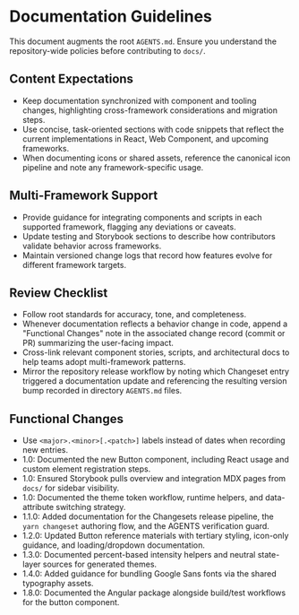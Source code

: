 # Documentation Guidelines

This document augments the root `AGENTS.md`. Ensure you understand the repository-wide policies before contributing to `docs/`.

## Content Expectations
- Keep documentation synchronized with component and tooling changes, highlighting cross-framework considerations and migration steps.
- Use concise, task-oriented sections with code snippets that reflect the current implementations in React, Web Component, and upcoming frameworks.
- When documenting icons or shared assets, reference the canonical icon pipeline and note any framework-specific usage.

## Multi-Framework Support
- Provide guidance for integrating components and scripts in each supported framework, flagging any deviations or caveats.
- Update testing and Storybook sections to describe how contributors validate behavior across frameworks.
- Maintain versioned change logs that record how features evolve for different framework targets.

## Review Checklist
- Follow root standards for accuracy, tone, and completeness.
- Whenever documentation reflects a behavior change in code, append a "Functional Changes" note in the associated change record (commit or PR) summarizing the user-facing impact.
- Cross-link relevant component stories, scripts, and architectural docs to help teams adopt multi-framework patterns.
- Mirror the repository release workflow by noting which Changeset entry triggered a documentation update and referencing the resulting version bump recorded in directory `AGENTS.md` files.

## Functional Changes
- Use `<major>.<minor>[.<patch>]` labels instead of dates when recording new entries.
- 1.0: Documented the new Button component, including React usage and custom element registration steps.
- 1.0: Ensured Storybook pulls overview and integration MDX pages from `docs/` for sidebar visibility.
- 1.0: Documented the theme token workflow, runtime helpers, and data-attribute switching strategy.
- 1.1.0: Added documentation for the Changesets release pipeline, the `yarn changeset` authoring flow, and the AGENTS verification guard.
- 1.2.0: Updated Button reference materials with tertiary styling, icon-only guidance, and loading/dropdown documentation.
- 1.3.0: Documented percent-based intensity helpers and neutral state-layer sources for generated themes.
- 1.4.0: Added guidance for bundling Google Sans fonts via the shared typography assets.
- 1.8.0: Documented the Angular package alongside build/test workflows for the button component.
